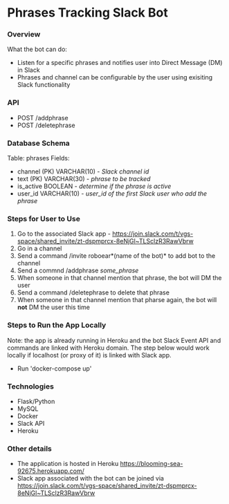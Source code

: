 Phrases Tracking Slack Bot
==========================

### Overview

What the bot can do:
- Listen for a specific phrases and notifies user into Direct Message (DM) in Slack
- Phrases and channel can be configurable by the user using exisiting Slack functionality

### API

- POST /addphrase
- POST /deletephrase

### Database Schema

Table: phrases
Fields:
- channel (PK) VARCHAR(10) - *Slack channel id*
- text (PK) VARCHAR(30) - *phrase to be tracked*
- is_active BOOLEAN - *determine if the phrase is active*
- user_id VARCHAR(10) - *user_id of the first Slack user who add the phrase*

### Steps for User to Use

1. Go to the associated Slack app - https://join.slack.com/t/vgs-space/shared_invite/zt-dspmprcx-8eNjGl~TLSclzR3RawVbrw
2. Go in a channel
3. Send a command /invite roboear*(name of the bot)* to add bot to the channel
4. Send a commnd /addphrase *some_phrase*
5. When someone in that channel mention that phrase, the bot will DM the user
6. Send a command /deletephrase to delete that phrase
7. When someone in that channel mention that pharse again, the bot will **not** DM the user this time

### Steps to Run the App Locally
Note: the app is already running in Heroku and the bot Slack Event API and commands are linked with Heroku domain. The step below would work locally if localhost (or proxy of it) is linked with Slack app.
- Run 'docker-compose up'

### Technologies
- Flask/Python
- MySQL
- Docker
- Slack API
- Heroku

### Other details
- The application is hosted in Heroku https://blooming-sea-92675.herokuapp.com/
- Slack app associated with the bot can be joined via https://join.slack.com/t/vgs-space/shared_invite/zt-dspmprcx-8eNjGl~TLSclzR3RawVbrw
